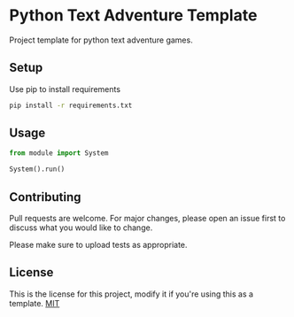 # Python Text Adventure Template

Project template for python text adventure games.

## Setup

Use pip to install requirements

```bash
pip install -r requirements.txt
```

## Usage

```python
from module import System

System().run()
```

## Contributing
Pull requests are welcome. For major changes, please open an issue first to discuss what you would like to change.

Please make sure to upload tests as appropriate.

## License
This is the license for this project, modify it if you're using this as a template.
[MIT](https://choosealicense.com/licenses/mit/)
